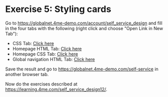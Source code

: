 # Exercise 5: Styling cards

Go to https://globalnet.4me-demo.com/account/self_service_design and fill in the four tabs with the following
(right click and choose "Open Link in New Tab"):

* CSS Tab: [Click here](assets/exercise-5/css.scss)
* Homepage HTML Tab: [Click here](assets/exercise-5/homepage-html.html)
* Homepage CSS Tab: [Click here](assets/exercise-5/homepage-css.scss)
* Global navigation HTML Tab: [Click here](assets/exercise-5/global-navigation-html.html)

Save the result and go to https://globalnet.4me-demo.com/self-service in another browser tab.

Now do the exercises described at https://learning.4me.com/self_service_design12/. 

